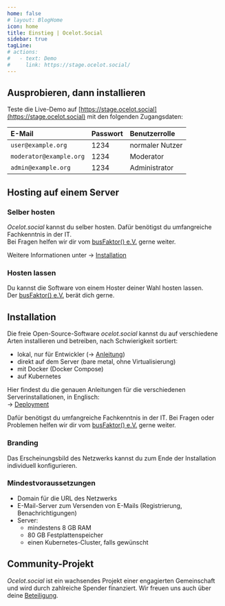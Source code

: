 ```yaml
---
home: false
# layout: BlogHome
icon: home
title: Einstieg | Ocelot.Social
sidebar: true
tagLine: 
# actions:
#   - text: Demo
#     link: https://stage.ocelot.social/
---
```

## Ausprobieren, dann installieren

Teste die Live-Demo auf
[https://stage.ocelot.social](https://stage.ocelot.social)
mit den folgenden Zugangsdaten:

| E-Mail                  | Passwort | Benutzerrolle   |
| :---                    | :---     | :---            |
| `user@example.org`      | 1234     | normaler Nutzer |
| `moderator@example.org` | 1234     | Moderator       |
| `admin@example.org`     | 1234     | Administrator   |

## Hosting auf einem Server

### Selber hosten

*Ocelot.social* kannst du selber hosten.
Dafür benötigst du umfangreiche Fachkenntnis in der IT.  
Bei Fragen helfen wir dir vom [busFaktor() e.V.](<https://busfaktor.org/de/>) gerne weiter.

Weitere Informationen unter → [Installation](#installation)

### Hosten lassen

Du kannst die Software von einem Hoster deiner Wahl hosten lassen.  
Der [busFaktor() e.V.](<https://busfaktor.org/de/>) berät dich gerne.

## Installation

Die freie Open-Source-Software *ocelot.social* kannst du auf verschiedene Arten installieren und betreiben, nach Schwierigkeit sortiert:

- lokal, nur für Entwickler (→ [Anleitung](https://docs.ocelot.social/))
- direkt auf dem Server (bare metal, ohne Virtualisierung)
- mit Docker (Docker Compose)
- auf Kubernetes

Hier findest du die genauen Anleitungen für die verschiedenen Serverinstallationen, in Englisch:  
→ [Deployment](https://docs.ocelot.social/deployment/)

Dafür benötigst du umfangreiche Fachkenntnis in der IT.
Bei Fragen oder Problemen helfen wir dir vom [busFaktor() e.V.](<https://busfaktor.org/de/>) gerne weiter.

### Branding

Das Erscheinungsbild des Netzwerks kannst du zum Ende der Installation individuell konfigurieren.

### Mindestvoraussetzungen

- Domain für die URL des Netzwerks
- E-Mail-Server zum Versenden von E-Mails (Registrierung, Benachrichtigungen)
- Server:
  - mindestens 8 GB RAM
  - 80 GB Festplattenspeicher
  - einen Kubernetes-Cluster, falls gewünscht

## Community-Projekt

*Ocelot.social* ist ein wachsendes Projekt einer engagierten Gemeinschaft und wird durch zahlreiche Spender finanziert.
Wir freuen uns auch über deine [Beteiligung](/de/contribute/).
